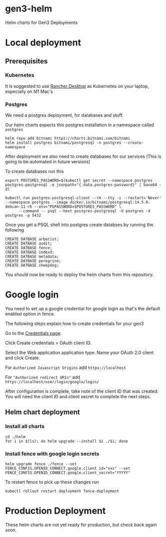 # gen3-helm
Helm charts for Gen3 Deployments


# Local deployment

## Prerequisites

### Kubernetes
It is suggested to use [Rancher Desktop](rancherdesktop.io/) as Kubernetes on your laptop, especially on M1 Mac's

### Postgres 
We need a postgres deployment, for databases and stuff. 

Our helm charts expects this postgres installation in a namespace called `postgres` 



```
helm repo add bitnami https://charts.bitnami.com/bitnami
helm install postgres bitnami/postgresql -n postgres --create-namespace
```


After deployment we also need to create databases for our services (This is going to be automated in future versions)

To create databases run this 

```
export POSTGRES_PASSWORD=$(kubectl get secret --namespace postgres postgres-postgresql -o jsonpath="{.data.postgres-password}" | base64 -d)

kubectl run postgres-postgresql-client --rm --tty -i --restart='Never' --namespace postgres --image docker.io/bitnami/postgresql:14.5.0-debian-11-r6 --env="PGPASSWORD=$POSTGRES_PASSWORD" \
      --command -- psql --host postgres-postgresql -U postgres -d postgres -p 5432

```

Once you get a PSQL shell into postgres create databses by running the following
```
CREATE DATBASE arborist;
CREATE DATBASE audit;
CREATE DATBASE fence;
CREATE DATBASE indexd;
CREATE DATBASE metadata;
CREATE DATBASE peregrine;
CREATE DATBASE sheepdog;
```


You should now be ready to deploy the helm charts from this repository. 


# Google login

You need to set up a google credential for google login as that's the default enabled option in fence. 


The following steps explain how to create credentials for your gen3

Go to the [Credentials page](https://console.developers.google.com/apis/credentials).

Click Create credentials > OAuth client ID.

Select the Web application application type.
Name your OAuth 2.0 client and click Create.

For `Authorized Javascript Origins` add `https://localhost`

For `"Authorized redirect URIs"` add  `https://localhost/user/login/google/login/` 

After configuration is complete, take note of the client ID that was created. You will need the client ID and client secret to complete the next steps. 


## Helm chart deployment

### Install all charts
```
cd ./helm
for i in $(ls); do helm upgrade --install $i ./$i; done
```

### Install fence with google login secrets

```
helm upgrade fence ./fence --set FENCE_CONFIG.OPENID_CONNECT.google.client_id="xxx" --set FENCE_CONFIG.OPENID_CONNECT.google.client_secret="YYYYY"

```

To restart fence to pick up these changes run 

```
kubectl rollout restart deployment fence-deployment
```

# Production Deployment
These helm charts are not yet ready for production, but check back again soon. 